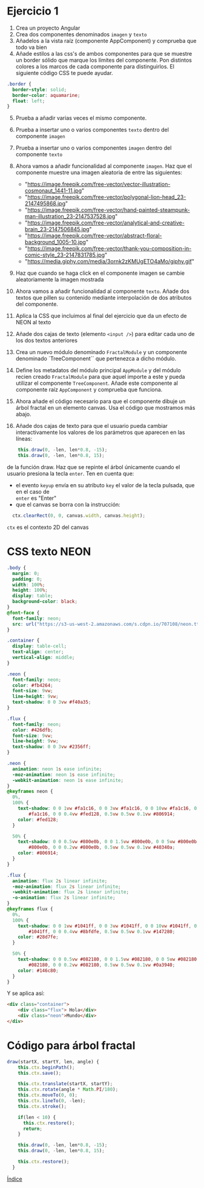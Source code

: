# Ejercicio 1

1.  Crea un proyecto Angular
2.  Crea dos componentes denominados `imagen` y `texto`
3.  Añadelos a la vista raíz (componente AppComponent) y comprueba que todo va bien
4.  Añade estilos a las css's de ambos componentes para que se muestre un border
    sólido que marque los límites del componente. Pon distintos colores a los marcos de cada componente para distinguirlos. El siguiente código CSS te puede
    ayudar.

```css
.border {
  border-style: solid;
  border-color: aquamarine;
  float: left;
}
```

5.  Prueba a añadir varias veces el mismo componente.
6.  Prueba a insertar uno o varios componentes `texto` dentro del componente `imagen`
7.  Prueba a insertar uno o varios componentes `imagen` dentro del componente `texto`
8.  Ahora vamos a añadir funcionalidad al componente `imagen`. Haz que el
    componente muestre una imagen aleatoria de entre las siguientes:

    - "https://image.freepik.com/free-vector/vector-illustration-cosmonaut_1441-11.jpg"
    - "https://image.freepik.com/free-vector/polygonal-lion-head_23-2147495868.jpg"
    - "https://image.freepik.com/free-vector/hand-painted-steampunk-man-illustration_23-2147537528.jpg"
    - "https://image.freepik.com/free-vector/analytical-and-creative-brain_23-2147506845.jpg"
    - "https://image.freepik.com/free-vector/abstract-floral-background_1005-10.jpg"
    - "https://image.freepik.com/free-vector/thank-you-composition-in-comic-style_23-2147831785.jpg"
    - "https://media.giphy.com/media/3ornk2zKMUgETO4aMo/giphy.gif"

9.  Haz que cuando se haga click en el componente imagen se cambie aleatoriamente la imagen mostrada
10. Ahora vamos a añadir funcionalidad al componente `texto`. Añade dos textos que pillen su contenido
    mediante interpolación de dos atributos del componente.
11. Aplica la CSS que incluimos al final del ejercicio que da un efecto de NEON al texto
12. Añade dos cajas de texto (elemento `<input />`) para editar cada uno de los dos textos anteriores
13. Crea un nuevo módulo denominado `FractalModule` y un componente denominado `TreeComponent`` que
    pertenezca a dicho módulo.
14. Define los metadatos del módulo principal `AppModule` y del módulo recien creado `FractalModule`
    para que aquel importe a este y pueda utilizar el componente `TreeComponent`. Añade este componente al
    componente raíz `AppComponent` y comprueba que funciona.
15. Ahora añade el código necesario para que el componente dibuje un árbol fractal en un elemento canvas.     Usa el código que mostramos más abajo.
16. Añade dos cajas de texto para que el usuario pueda cambiar interactivamente los valores de los 
    parámetros que aparecen en las líneas:
```javascript
    this.draw(0, -len, len*0.8, -15);
    this.draw(0, -len, len*0.8, 15);
```
  de la función draw. Haz que se repinte el árbol únicamente cuando el usuario presiona la tecla 
  `enter`. Ten en cuenta que:
  - el evento `keyup` envía en su atributo `key` el valor de la tecla pulsada, que en el caso de  
    `enter` es "Enter"
  - que el canvas se borra con la instrucción: 
```javascript
  ctx.clearRect(0, 0, canvas.width, canvas.height);
```
  `ctx` es el contexto 2D del canvas


# CSS texto NEON

```css
.body {
  margin: 0;
  padding: 0;
  width: 100%;
  height: 100%;
  display: table;
  background-color: black;
}
@font-face {
  font-family: neon;
  src: url("https://s3-us-west-2.amazonaws.com/s.cdpn.io/707108/neon.ttf");
}

.container {
  display: table-cell;
  text-align: center;
  vertical-align: middle;
}

.neon {
  font-family: neon;
  color: #fb4264;
  font-size: 9vw;
  line-height: 9vw;
  text-shadow: 0 0 3vw #f40a35;
}

.flux {
  font-family: neon;
  color: #426dfb;
  font-size: 9vw;
  line-height: 9vw;
  text-shadow: 0 0 3vw #2356ff;
}

.neon {
  animation: neon 1s ease infinite;
  -moz-animation: neon 1s ease infinite;
  -webkit-animation: neon 1s ease infinite;
}
@keyframes neon {
  0%,
  100% {
    text-shadow: 0 0 1vw #fa1c16, 0 0 3vw #fa1c16, 0 0 10vw #fa1c16, 0 0 10vw
        #fa1c16, 0 0 0.4vw #fed128, 0.5vw 0.5vw 0.1vw #806914;
    color: #fed128;
  }

  50% {
    text-shadow: 0 0 0.5vw #800e0b, 0 0 1.5vw #800e0b, 0 0 5vw #800e0b, 0 0 5vw
        #800e0b, 0 0 0.2vw #800e0b, 0.5vw 0.5vw 0.1vw #40340a;
    color: #806914;
  }
}

.flux {
  animation: flux 2s linear infinite;
  -moz-animation: flux 2s linear infinite;
  -webkit-animation: flux 2s linear infinite;
  -o-animation: flux 2s linear infinite;
}
@keyframes flux {
  0%,
  100% {
    text-shadow: 0 0 1vw #1041ff, 0 0 3vw #1041ff, 0 0 10vw #1041ff, 0 0 10vw
        #1041ff, 0 0 0.4vw #8bfdfe, 0.5vw 0.5vw 0.1vw #147280;
    color: #28d7fe;
  }

  50% {
    text-shadow: 0 0 0.5vw #082180, 0 0 1.5vw #082180, 0 0 5vw #082180, 0 0 5vw
        #082180, 0 0 0.2vw #082180, 0.5vw 0.5vw 0.1vw #0a3940;
    color: #146c80;
  }
}
```

Y se aplica así:

```html
<div class="container">
    <div class="flux"> Hola</div>
    <div class="neon">Mundo</div>
</div>
```

# Código para árbol fractal

```javascript
draw(startX, startY, len, angle) {
    this.ctx.beginPath();
    this.ctx.save();

    this.ctx.translate(startX, startY);
    this.ctx.rotate(angle * Math.PI/180);
    this.ctx.moveTo(0, 0);
    this.ctx.lineTo(0, -len);
    this.ctx.stroke();

    if(len < 10) {
      this.ctx.restore();
      return;
    }

    this.draw(0, -len, len*0.8, -15);
    this.draw(0, -len, len*0.8, 15);

    this.ctx.restore();
  }
```
[Índice](index.md)